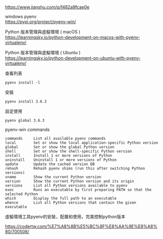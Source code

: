 

https://www.jianshu.com/p/f482a9fcae0e

windows pyenv  
https://pypi.org/project/pyenv-win/


Python 版本管理與虛擬環境 ( macOS )  
https://learningsky.io/python-development-on-macos-with-pyenv-virtualenv/  

Python 版本管理與虛擬環境 ( Ubuntu )  
https://learningsky.io/python-development-on-ubuntu-with-pyenv-virtualenv/  


查看列表  

    pyenv install -l  

安裝  

    pyenv install 3.6.3  

設定使用  

    pyenv global 3.6.3  

pyenv-win commands  

    commands     List all available pyenv commands
    local        Set or show the local application-specific Python version
    global       Set or show the global Python version
    shell        Set or show the shell-specific Python version
    install      Install 1 or more versions of Python 
    uninstall    Uninstall 1 or more versions of Python
    update       Update the cached version DB
    rehash       Rehash pyenv shims (run this after switching Python versions)
    vname        Show the current Python version
    version      Show the current Python version and its origin
    versions     List all Python versions available to pyenv
    exec         Runs an executable by first preparing PATH so that the selected Python
    which        Display the full path to an executable
    whence       List all Python versions that contain the given executable


虛擬環境工具pyenv的安裝，配置和使用，完美控制python版本  

https://codertw.com/%E7%A8%8B%E5%BC%8F%E8%AA%9E%E8%A8%80/700508/